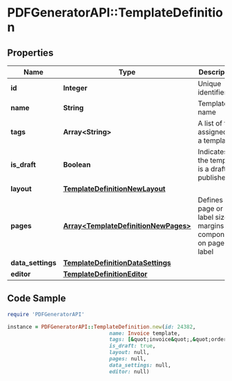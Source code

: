 # PDFGeneratorAPI::TemplateDefinition

## Properties

Name | Type | Description | Notes
------------ | ------------- | ------------- | -------------
**id** | **Integer** | Unique identifier | [optional] 
**name** | **String** | Template name | [optional] 
**tags** | **Array&lt;String&gt;** | A list of tags assigned to a template | [optional] 
**is_draft** | **Boolean** | Indicates if the template is a draft or published. | [optional] 
**layout** | [**TemplateDefinitionNewLayout**](TemplateDefinitionNewLayout.md) |  | [optional] 
**pages** | [**Array&lt;TemplateDefinitionNewPages&gt;**](TemplateDefinitionNewPages.md) | Defines page or label size, margins and components on page or label | [optional] 
**data_settings** | [**TemplateDefinitionDataSettings**](TemplateDefinitionDataSettings.md) |  | [optional] 
**editor** | [**TemplateDefinitionEditor**](TemplateDefinitionEditor.md) |  | [optional] 

## Code Sample

```ruby
require 'PDFGeneratorAPI'

instance = PDFGeneratorAPI::TemplateDefinition.new(id: 24382,
                                 name: Invoice template,
                                 tags: [&quot;invoice&quot;,&quot;orders&quot;],
                                 is_draft: true,
                                 layout: null,
                                 pages: null,
                                 data_settings: null,
                                 editor: null)
```



